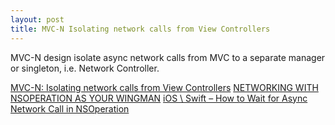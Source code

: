 ```yaml
---
layout: post
title: MVC-N Isolating network calls from View Controllers
---
```


MVC-N design isolate async network calls from MVC to a separate manager or singleton, i.e. Network Controller.

[MVC-N: Isolating network calls from View Controllers](https://realm.io/news/slug-marcus-zarra-exploring-mvcn-swift/)
[NETWORKING WITH NSOPERATION AS YOUR WINGMAN](http://fuckingswiftblocksyntax.com/)
[iOS \ Swift – How to Wait for Async Network Call in NSOperation](http://www.oded-tech-blog.com/ios-swift-how-to-wait-for-async-network-call-in-nsoperation/)

